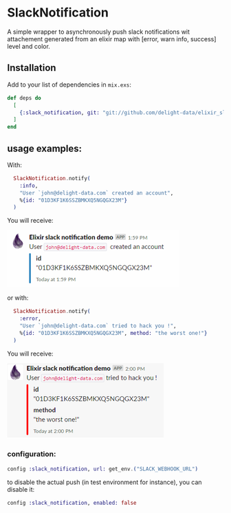 # SlackNotification

A simple wrapper to asynchronously push slack notifications wit attachement generated from an elixir map with [error, warn info, success] level and color.

## Installation

Add to your list of dependencies in `mix.exs`:

```elixir
def deps do
  [
    {:slack_notification, git: "git://github.com/delight-data/elixir_slack_notification.git", tag: "v1.0.1"}
  ]
end
```

## usage examples:

With:

```elixir
  SlackNotification.notify(
    :info,
    "User `john@delight-data.com` created an account", 
    %{id: "01D3KF1K6SSZBMKXQ5NGQGX23M"}
  )
```

You will receive:

![info sample](https://raw.githubusercontent.com/delight-data/elixir_slack_notification/master/info_slack_webhook.png)

or with:

```elixir
  SlackNotification.notify(
    :error,
    "User `john@delight-data.com` tried to hack you !",
    %{id: "01D3KF1K6SSZBMKXQ5NGQGX23M", method: "the worst one!"}
  )
```

You will receive:

![info sample](https://raw.githubusercontent.com/delight-data/elixir_slack_notification/master/error_slack_webhook.png)


### configuration:

```elixir
config :slack_notification, url: get_env.("SLACK_WEBHOOK_URL")
```

to disable the actual push (in test environment for instance), you can disable it:

```elixir
config :slack_notification, enabled: false
```
